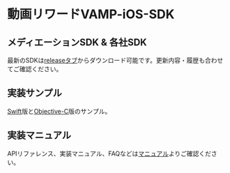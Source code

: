 # 動画リワードVAMP-iOS-SDK

## メディエーションSDK & 各社SDK
最新のSDKは[releaseタブ](https://github.com/AdGeneration/VAMP-iOS-SDK/releases)からダウンロード可能です。更新内容・履歴も合わせてご確認ください。

## 実装サンプル
[Swift](VAMPSwiftSample)版と[Objective-C](VAMPObjCSample)版のサンプル。

## 実装マニュアル
APIリファレンス、実装マニュアル、FAQなどは[マニュアル](https://docs.sdk.vamp.ad-generation.jp/docs/ios/)よりご確認ください。
